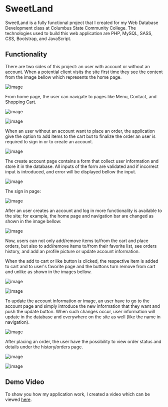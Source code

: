 # SweetLand
SweetLand is a fully functional project that I created for my Web Database Development class at Columbus State Community College.
The technologies used to build this web application are PHP, MySQL, SASS, CSS, Bootstrap, and JavaScript.

## Functionality 

There are two sides of this project: an user with account or without an account. When a potential client visits the site first time they see the content from the image bellow which represents the home page.

![image](img/welcome.png)

From home page, the user can navigate to pages like Menu, Contact, and Shopping Cart.

![image](img/menu_img.png)

![image](img/contact.png)

When an user without an account want to place an order, the application give the option to add items to the cart but to finalize the order an user is required to sign in or to create an account. 

![image](img/place_order.png)

The create account page contains a form that collect user information and store it in the database. All inputs of the form are validated and if incorrect input is introduced, and error will be displayed bellow the input.

![image](img/create_account.png)

The sign in page:

![image](img/log_in.png)

After an user creates an account and log in more functionality is available to the site; for example, the home page and navigation bar are changed as shown in the image bellow:
 
![image](img/welcome-user.png)

Now, users can not only add/remove items to/from the cart and place orders, but also to add/remove items to/from their favorite list, see orders history, and add an profile picture or update account information.

When the add to cart or like button is clicked, the respective item is added to cart and to user's favorite page and the buttons turn remove from cart and unlike as shown in the images bellow.

![image](img/like-unlike.png)

![image](img/favorites.png)

To update the account information or image, an user have to go to the account page and simply introduce the new information that they want and push the update button. When such changes occur, user information will update in the database and everywhere on the site as well (like the name in navigation). 

![image](img/update_account.png)

After placing an order, the user have the possibility to view order status and details under the history/orders page. 

![image](img/orders-history.png)

![image](img/order-details.png)


## Demo Video 

To show you how my application work, I created a video which can be viewed [here]().
